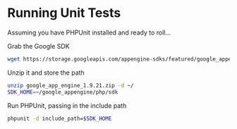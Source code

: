 # Running Unit Tests #

Assuming you have PHPUnit installed and ready to roll...

Grab the Google SDK

```bash
wget https://storage.googleapis.com/appengine-sdks/featured/google_appengine_1.9.21.zip
```

Unzip it and store the path

```bash
unzip google_app_engine_1.9.21.zip -d ~/
SDK_HOME=~/google_appengine/php/sdk
```

Run PHPUnit, passing in the include path

```bash
phpunit -d include_path=$SDK_HOME
```
